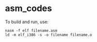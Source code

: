 # asm_codes

To build and run, use:
```
nasm -f elf filename.asm
ld -m elf_i386 -s -o filename filename.o
```
